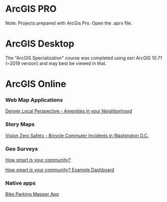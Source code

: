 # ArcGIS PRO
Note: Projects prepared with ArcGis Pro. Open the .aprx file.


# ArcGIS Desktop

The "ArcGIS Specialization" course was completed using esri ArcGIS 10.71 (~2019 version) and may best be viewed in that.


# ArcGIS Online

### Web Map Applications

<a href="https://diygeoapps1.maps.arcgis.com/apps/LocalPerspective/index.html?appid=dad7582392534c48b941ca61a133a3eb" target="_blank">Denver Local Perspective - Amenities in your Neighborhood</a>

### Story Maps

<a href="https://storymaps.arcgis.com/stories/cf63162a6ef04e77b2555d59d744011f" target="_blank">Vision Zero Safety - 
Bicycle Commuter Incidents in Washington D.C.</a>

### Geo Surveys

<a href="https://arcg.is/1amWrb" target="_blank">How smart is your community?</a>

<a href="https://arcg.is/1raXKr" target="_blank">How smart is your community? Example Dashboard</a>

### Native apps

<a href="https://github.com/ChristianHallerX/ArcGIS/tree/master/Bike%20Mapper%20Native%20App" target="_blank">Bike Parking Mapper App</a>
